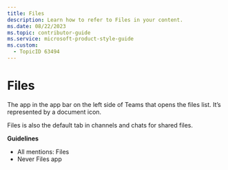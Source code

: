 ```yaml
---
title: Files
description: Learn how to refer to Files in your content.
ms.date: 08/22/2023
ms.topic: contributor-guide
ms.service: microsoft-product-style-guide
ms.custom:
  - TopicID 63494
---
```



# Files

The app in the app bar on the left side of Teams that opens the files list. It’s represented by a document icon. 

Files is also the default tab in channels and chats for shared files.

**Guidelines**

- All mentions: Files
- Never Files app


